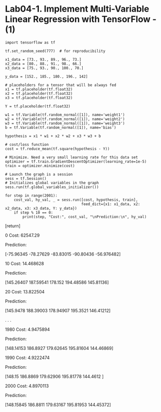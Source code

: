 # Lab04-1. Implement Multi-Variable Linear Regression with TensorFlow - (1)

    import tensorflow as tf

    tf.set_random_seed(777)  # for reproducibility

    x1_data = [73., 93., 89., 96., 73.]
    x2_data = [80., 88., 91., 98., 66.]
    x3_data = [75., 93., 90., 100., 70.]

    y_data = [152., 185., 180., 196., 142]

    # placeholders for a tensor that will be always fed
    x1 = tf.placeholder(tf.float32)
    x2 = tf.placeholder(tf.float32)
    x3 = tf.placeholder(tf.float32)

    Y = tf.placeholder(tf.float32)

    w1 = tf.Variable(tf.random_normal([1]), name='weight1')
    w2 = tf.Variable(tf.random_normal([1]), name='weight2')
    w3 = tf.Variable(tf.random_normal([1]), name='weight3')
    b = tf.Variable(tf.random_normal([1]), name='bias')

    hypothesis = x1 * w1 + x2 * w2 + x3 * w3 + b

    # cost/loss function
    cost = tf.reduce_mean(tf.square(hypothesis - Y))

    # Minimize. Need a very small learning rate for this data set
    optimizer = tf.train.GradientDescentOptimizer(learning_rate=1e-5)
    train = optimizer.minimize(cost)

    # Launch the graph is a session
    sess = tf.Session()
    # Initializes global variables in the graph
    sess.run(tf.global_variables_initializer())

    for step in range(2001):
        cost_val, hy_val, _ = sess.run([cost, hypothesis, train],
                                       feed_dict={x1: x1_data, x2: x2_data, x3: x3_data, Y: y_data})
        if step % 10 == 0:
            print(step, "Cost:", cost_val, "\nPrediction:\n", hy_val)

[return]

0 Cost: 62547.29 

Prediction:

[-75.96345  -78.27629  -83.83015  -90.80436  -56.976482]

10 Cost: 14.468628 

Prediction:

 [145.26407 187.59541 178.152   194.48586 145.81136]
 
20 Cost: 13.822504 

Prediction:

 [145.9478  188.39003 178.94907 195.3521  146.41212]
 
. . .

1980 Cost: 4.9475894 

Prediction:

 [148.14153 186.8927  179.62645 195.81604 144.46869]
 
1990 Cost: 4.9222474 

Prediction:

 [148.15    186.8869  179.62906 195.81778 144.4612 ]
 
2000 Cost: 4.8970113 

Prediction:

 [148.15845 186.8811  179.63167 195.81953 144.45372]
